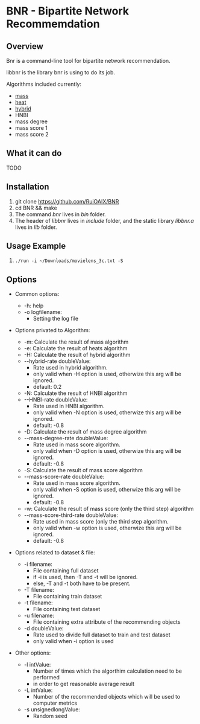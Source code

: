# BNR - Bipartite Network Recommemdation

## Overview

Bnr is a command-line tool for bipartite network recommendation.

libbnr is the library bnr is using to do its job.

Algorithms included currently:

* [mass](https://journals.aps.org/pre/pdf/10.1103/PhysRevE.76.046115)
* [heat](https://journals.aps.org/prl/abstract/10.1103/PhysRevLett.99.154301)
* [hybrid](http://www.pnas.org/content/107/10/4511.short)
* HNBI
* mass degree
* mass score 1
* mass score 2

## What it can do

TODO

## Installation

1. git clone https://github.com/RuiOAIX/BNR
2. cd BNR && make
3. The command *bnr* lives in *bin* folder.
4. The header of *libbnr* lives in *include* folder, and the static library *libbnr.a* lives in *lib* folder.

## Usage Example

1. `./run -i ~/Downloads/movielens_3c.txt -S`

## Options
* Common options:
	* -h: help
	* -o logfilename:
		* Setting the log file

* Options privated to Algorithm:
	* -m: Calculate the result of mass algorithm
	* -e: Calculate the result of heats algorithm
	* -H: Calculate the result of hybrid algorithm
	* --hybrid-rate doubleValue:
		* Rate used in hybrid algorithm.
		* only valid when -H option is used, otherwize this arg will be ignored.
		* default: 0.2
	* -N: Calculate the result of HNBI algorithm
	* --HNBI-rate doubleValue:
		* Rate used in HNBI algorithm.
		* only valid when -N option is used, otherwize this arg will be ignored.
		* default: -0.8
	* -D: Calculate the result of mass degree algorithm
	* --mass-degree-rate doubleValue:
		* Rate used in mass score algorithm.
		* only valid when -D option is used, otherwize this arg will be ignored.
		* default: -0.8
	* -S: Calculate the result of mass score algorithm
	* --mass-score-rate doubleValue:
		* Rate used in mass score algorithm.
		* only valid when -S option is used, otherwize this arg will be ignored.
		* default: -0.8
	* -w: Calculate the result of mass score (only the third step) algorithm
	* --mass-score-third-rate doubleValue:
		* Rate used in mass score (only the third step algorithm.
		* only valid when -w option is used, otherwize this arg will be ignored.
		* default: -0.8

* Options related to dataset & file:
	* -i filename:
		* File containing full dataset
		* if -i is used, then -T and -t will be ignored.
		* else, -T and -t both have to be present.
	* -T filename:
		* File containing train dataset
	* -t filename:
		* File containing test dataset
	* -u filename:
		* File containing extra attribute of the recommending objects
	* -d doubleValue:
		* Rate used to divide full dataset to train and test dataset
		* only valid when -i option is used

* Other options:
	* -l intValue:
		* Number of times which the algorthim calculation need to be performed
		* in order to get reasonable average result
	* -L intValue:
		* Number of the recommended objects which will be used to computer metrics
	* -s unsignedlongValue:
		* Random seed
